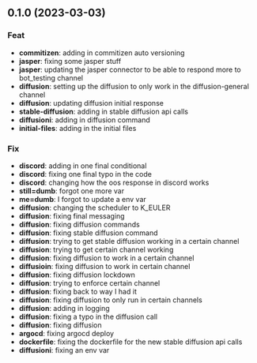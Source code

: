 ## 0.1.0 (2023-03-03)

### Feat

- **commitizen**: adding in commitizen auto versioning
- **jasper**: fixing some jasper stuff
- **jasper**: updating the jasper connector to be able to respond more to bot_testing channel
- **diffusion**: setting up the diffusion to only work in the diffusion-general channel
- **diffusion**: updating diffusion initial response
- **stable-diffusion**: adding in stable diffusion api calls
- **diffusioni**: adding in diffusion command
- **initial-files**: adding in the initial files

### Fix

- **discord**: adding in one final conditional
- **discord**: fixing one final typo in the code
- **discord**: changing how the oos response in discord works
- **still=dumb**: forgot one more var
- **me=dumb**: I forgot to update a env var
- **diffusion**: changing the scheduler to K_EULER
- **diffusion**: fixing final messaging
- **diffusion**: fixing diffusion commands
- **diffusion**: fixing stable diffusion command
- **diffusion**: trying to get stable diffusion working in a certain channel
- **diffusion**: trying to get certain channel working
- **diffusion**: fixing diffusion to work in a certain channel
- **diffusioin**: fixing diffusion to work in certain channel
- **diffusion**: fixing diffusion lockdown
- **diffusion**: trying to enforce certain channel
- **diffusion**: fixing back to way I had it
- **diffusion**: fixing diffusion to only run in certain channels
- **diffusion**: adding in logging
- **diffusion**: fixing a typo in the diffusion call
- **diffusion**: fixing diffusion
- **argocd**: fixing argocd deploy
- **dockerfile**: fixing the dockerfile for the new stable diffusion api calls
- **diffusioni**: fixing an env var
